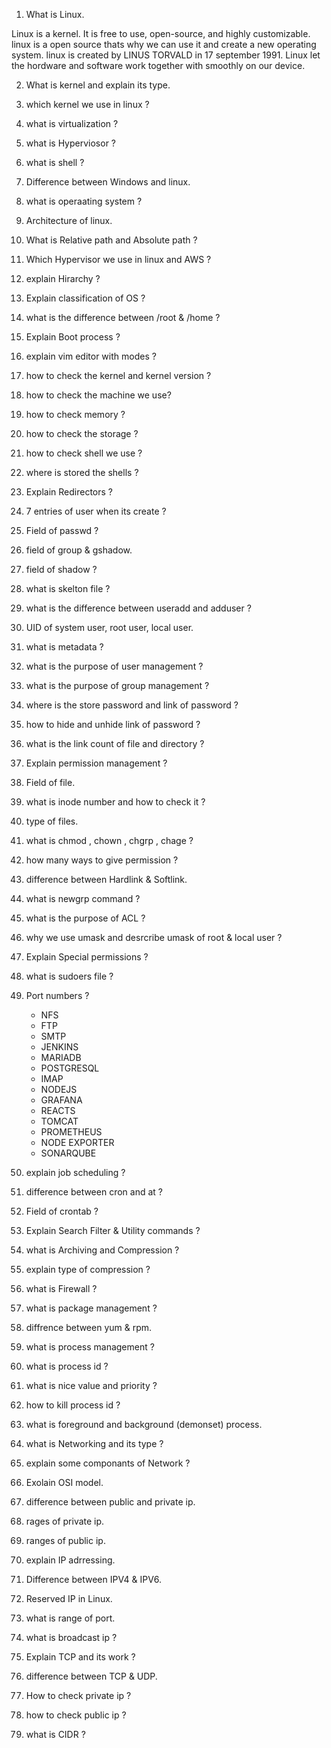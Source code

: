 1. What is Linux.

Linux is a kernel. 
It is free to use, open-source, and highly customizable.
linux is a open source thats why we can use it and create a new operating system.
linux is created by LINUS TORVALD in 17 september 1991.
Linux let the hordware and software work together with smoothly on our device.

2. What is kernel and explain its type.
3. which kernel we use in linux ?
4. what is virtualization ?

5. what is Hyperviosor ?
6. what is shell ?
7. Difference between Windows and linux.
8. what is operaating system ?
9. Architecture of linux.
10. What is Relative path and Absolute path ?
11. Which Hypervisor we use in linux and AWS ?
12. explain Hirarchy ?
13. Explain classification of OS ?
14. what is the difference between /root & /home ?
15. Explain Boot process ?
16. explain vim editor with modes ?
17. how to check the kernel and kernel version ?
18. how to check the machine we use?
19. how to check memory ?
20. how to check the storage ?
21. how to check shell we use ?
22. where is stored the shells ?
23. Explain Redirectors ?
24. 7 entries of user when its create ?
25. Field of passwd ?
26. field of group & gshadow.
27. field of shadow ?
28. what is skelton file ?
29. what is the difference between useradd and adduser ?
30. UID of system user, root user, local user.
31. what is metadata ?
32. what is the purpose of user management ?
33. what is the purpose of group management ?
34. where is the store password and link of password ?
35. how to hide and unhide link of password ?
36. what is the link count of file and directory ?
37. Explain permission management ?
38. Field of file.
39. what is inode number and how to check it ?
40. type of files.
41. what is chmod , chown , chgrp , chage ?
42. how many ways to give permission ?
43. difference between Hardlink & Softlink.
44. what is newgrp command ?
45. what is the purpose of ACL ?
46. why we use umask and desrcribe umask of root & local user ?
47. Explain Special permissions ?
48. what is sudoers file ?
49. Port numbers ?
    - NFS
    - FTP
    - SMTP
    - JENKINS
    - MARIADB
    - POSTGRESQL
    - IMAP
    - NODEJS
    - GRAFANA
    - REACTS
    - TOMCAT
    - PROMETHEUS
    - NODE EXPORTER
    - SONARQUBE
50. explain job scheduling ?
51. difference between cron and at ?
52. Field of crontab ?
53. Explain Search Filter & Utility commands ?
54. what is Archiving and Compression ?
55. explain type of compression ?
56. what is Firewall ?
57. what is package management ?
58. diffrence between yum & rpm.
59. what is process management ?
60. what is process id ?
61. what is nice value and priority ?
62. how to kill process id ?
63. what is foreground and background (demonset) process.
64. what is Networking and its type ?
65. explain some componants of Network ?
66. Exolain OSI model.
67. difference between public and private ip.
68. rages of private ip.
69. ranges of public ip.
70. explain IP adrressing.
71. Difference between IPV4 & IPV6.
72. Reserved IP in Linux.
73. what is range of port.
74. what is broadcast ip ?
75. Explain TCP and its work ?
76. difference between TCP & UDP.
77. How to check private ip ?
78. how to check public ip ?
79. what is CIDR ?
